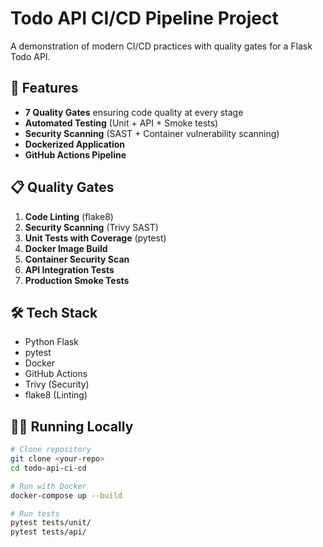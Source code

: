 # Todo API CI/CD Pipeline Project

A demonstration of modern CI/CD practices with quality gates for a Flask Todo API.

## 🚀 Features

- **7 Quality Gates** ensuring code quality at every stage
- **Automated Testing** (Unit + API + Smoke tests)
- **Security Scanning** (SAST + Container vulnerability scanning)
- **Dockerized Application**
- **GitHub Actions Pipeline**

## 📋 Quality Gates

1. **Code Linting** (flake8)
2. **Security Scanning** (Trivy SAST)
3. **Unit Tests with Coverage** (pytest)
4. **Docker Image Build**
5. **Container Security Scan**
6. **API Integration Tests**
7. **Production Smoke Tests**

## 🛠️ Tech Stack

- Python Flask
- pytest
- Docker
- GitHub Actions
- Trivy (Security)
- flake8 (Linting)

## 🏃‍♂️ Running Locally

```bash
# Clone repository
git clone <your-repo>
cd todo-api-ci-cd

# Run with Docker
docker-compose up --build

# Run tests
pytest tests/unit/
pytest tests/api/